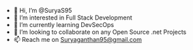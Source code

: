 - 👋 Hi, I’m @SuryaS95
- 👀 I’m interested in Full Stack Development
- 🌱 I’m currently learning DevSecOps
- 💞️ I’m looking to collaborate on any Open Source .net Projects
- 📫 Reach me on Suryaganthan95@gmail.com

<!---
SuryaS95/SuryaS95 is a ✨ special ✨ repository because its `README.md` (this file) appears on your GitHub profile.
You can click the Preview link to take a look at your changes.
--->
